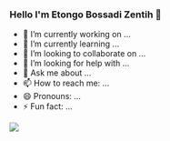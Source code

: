 ### Hello I'm Etongo Bossadi Zentih 👋

- 🔭 I’m currently working on ...
- 🌱 I’m currently learning ...
- 👯 I’m looking to collaborate on ...
- 🤔 I’m looking for help with ...
- 💬 Ask me about ...
- 📫 How to reach me: ...
- 😄 Pronouns: ...
- ⚡ Fun fact: ...


<img src="https://github-readme-stats.vercel.app/api?username=zenith-noble01&&show_icons=true&title_color=ffffff&icon_color=bb2acf&text_color=daf7dc&bg_color=151515" />

